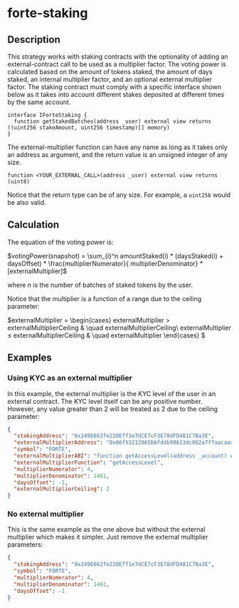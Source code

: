 # forte-staking

## Description

This strategy works with staking contracts with the optionality of adding an external-contract call to be used as a multiplier factor. The voting power is calculated based on the amount of tokens staked, the amount of days staked, an internal multiplier factor, and an optional external multiplier factor. The staking contract must comply with a specific interface shown below as it takes into account different stakes deposited at different times by the same account.

```solidity
interface IForteStaking {
  function getStakedBatches(address _user) external view returns ((uint256 stakeAmount, uint256 timestamp)[] memory)
}
```

The external-multiplier function can have any name as long as it takes only an address as argument, and the return value is an unsigned integer of any size.

```solidity
function <YOUR_EXTERNAL_CALL>(address _user) external view returns (uint8)
```

Notice that the return type can be of any size. For example, a `uint256` would be also valid.

## Calculation

The equation of the voting power is:

$votingPower(snapshot) = \sum_{i}^n amountStaked(i) * (daysStaked(i) + daysOffset) * \frac{multiplierNumerator}{ multiplierDenominator} * [externalMultiplier]$

where _n_ is the number of batches of staked tokens by the user.

Notice that the multiplier is a function of a range due to the ceiling parameter:

$externalMultiplier =
  \begin{cases}
    externalMultiplier > externalMultiplierCeiling     & \quad externalMultiplierCeiling\\
    externalMultiplier ≤ externalMultiplierCeiling  & \quad externalMultiplier
  \end{cases}
$

## Examples

### Using KYC as an external multiplier

In this example, the external multiplier is the KYC level of the user in an external contract. The KYC level itself can be any positive number. However, any value greater than 2 will be treated as 2 due to the ceiling parameter:

```json
{
  "stakingAddress": "0x249E662fe228Eff1e7dCE7cF3E78dFD481C7Ba3E",
  "externalMultiplierAddress": "0x86f53212865b6fddb99633dc002a7f7aacaaa8db",
  "symbol": "FORTE",
  "externalMultiplierABI": "function getAccessLevel(address _account) external view returns (uint8)",
  "externalMultiplierFunction": "getAccessLevel",
  "multiplierNumerator": 4,
  "multiplierDenominator": 1461,
  "daysOffset": -1,
  "externalMultiplierCeiling": 2
}
```

### No external multiplier

This is the same example as the one above but without the external multiplier which makes it simpler. Just remove the external multiplier parameters:

```json
{
  "stakingAddress": "0x249E662fe228Eff1e7dCE7cF3E78dFD481C7Ba3E",
  "symbol": "FORTE",
  "multiplierNumerator": 4,
  "multiplierDenominator": 1461,
  "daysOffset": -1
}
```
